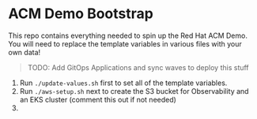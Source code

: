 # ACM Demo Bootstrap

This repo contains everything needed to spin up the Red Hat ACM Demo. You will need to replace the template variables in various files with your own data!

> TODO: Add GitOps Applications and sync waves to deploy this stuff

1. Run `./update-values.sh` first to set all of the template variables.
2. Run `./aws-setup.sh` next to create the S3 bucket for Observability and an EKS cluster (comment this out if not needed)
3. 